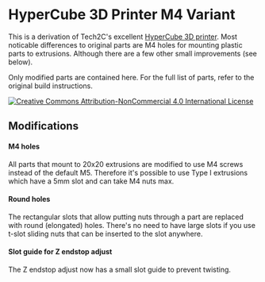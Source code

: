 # HyperCube 3D Printer M4 Variant

This is a derivation of Tech2C's excellent [HyperCube 3D printer](http://www.thingiverse.com/thing:1752766). Most noticable differences to original parts are M4 holes for mounting plastic parts to extrusions. Although there are a few other small improvements (see below).

Only modified parts are contained here. For the full list of parts, refer to the original build instructions.

[![Creative Commons Attribution-NonCommercial 4.0 International License](https://i.creativecommons.org/l/by-nc/4.0/88x31.png "Creative Commons Attribution-NonCommercial 4.0 International License")](http://creativecommons.org/licenses/by-nc/4.0/)

## Modifications

#### M4 holes

All parts that mount to 20x20 extrusions are modified to use M4 screws instead of the default M5. Therefore it's possible to use Type I extrusions which have a 5mm slot and can take M4 nuts max.

#### Round holes

The rectangular slots that allow putting nuts through a part are replaced with round (elongated) holes. There's no need to have large slots if you use t-slot sliding nuts that can be inserted to the slot anywhere.

#### Slot guide for Z endstop adjust

The Z endstop adjust now has a small slot guide to prevent twisting.
